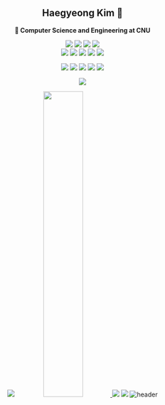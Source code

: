 
<div align="center">
<h2> Haegyeong Kim 👋 </h2>

**🌱 Computer Science and Engineering at CNU**      
    
<img src="https://img.shields.io/badge/spring-green?style=for-the-badge&logo=Spring&logoColor=white"> <img src="https://img.shields.io/badge/spring Boot-6DB33F?style=for-the-badge&logo=Spring Boot&logoColor=white">
<img src="https://img.shields.io/badge/spring Security-6DB33F?style=for-the-badge&logo=Spring Security&logoColor=white"> <img src="https://img.shields.io/badge/Docker-2496ED?style=for-the-badge&logo=Docker&logoColor=white">   
<img src="https://img.shields.io/badge/Python-3776AB?style=for-the-badge&logo=Python&logoColor=white"> 
<img src="https://img.shields.io/badge/Ocaml-EC6813?style=for-the-badge&logo=Ocaml&logoColor=white"> 
<img src="https://img.shields.io/badge/Java-blue?style=for-the-badge&logo=CoffeeScript&logoColor=white"> 
<img src="https://img.shields.io/badge/C++-00599C?style=for-the-badge&logo=C++&logoColor=white">
<img src="https://img.shields.io/badge/C%23-purple?style=for-the-badge&logo=C%23&logoColor=white">   


<img src="https://img.shields.io/badge/Oracle-F80000?style=for-the-badge&logo=Oracle&logoColor=white"> <img src="https://img.shields.io/badge/MariaDB-003545?style=for-the-badge&logo=MariaDB&logoColor=white">
<img src="https://img.shields.io/badge/MySQL-4479A1?style=for-the-badge&logo=MySQL&logoColor=white">
<img src="https://img.shields.io/badge/JavaScript-F7DF1E?style=for-the-badge&logo=JavaScript&logoColor=white">
    <img src="https://img.shields.io/badge/Jupyter-F37626?style=for-the-badge&logo=Jupyter&logoColor=white"> 

    
![](https://github-profile-summary-cards.vercel.app/api/cards/profile-details?username=HaegyeongKim01&theme=nord_bright)

![](http://github-profile-summary-cards.vercel.app/api/cards/repos-per-language?username=HaegyeongKim01&theme=nord_bright)
<a href="s">
  <img src="https://github-readme-stats.vercel.app/api?username=HaegyeongKim01&theme=nord_bright&show_icons=true" width="42%" />
</a>
![](http://github-profile-summary-cards.vercel.app/api/cards/stats?username=HaegyeongKim01&theme=nord_bright) ![](http://github-profile-summary-cards.vercel.app/api/cards/productive-time?username=HaegyeongKim01&theme=nord_bright&utcOffset=8)
![header](https://capsule-render.vercel.app/api?type=waving&color=gradient&height=120&animation=fadeIn&section=footer&text=💻👨‍💻👩‍💻&fontAlign=70)


    
</div>

<!--
**HaegyeongKim01/HaegyeongKim01** is a ✨ _special_ ✨ repository because its `README.md` (this file) appears on your GitHub profile.


- 🔭 I’m currently working on ...
- 
- 👯 I’m looking to collaborate on ...
- 🤔 I’m looking for help with ...
- 💬 Ask me about ...
- 📫 How to reach me: ...
- 😄 Pronouns: ...
- ⚡ Fun fact: ...
-->
